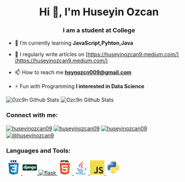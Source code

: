 <h1 align="center">Hi 👋, I'm Huseyin Ozcan</h1>
<h3 align="center">I am a student at College</h3>


- 🌱 I’m currently learning **JavaScript,Pyhton,Java**

- 📝 I regularly write articles on [https://huseyinozcan9.medium.com/](https://huseyinozcan9.medium.com/)

- 📫 How to reach me **hsynozcn009@gmail.com**

- ⚡ Fun with Programming **I interested in Data Science**


<div>
<img =align="left" alt ="Ozc9n Github Stats" src="https://github-readme-stats.vercel.app/api?username=Ozc9n&show_icons=true&theme=dark">
<img =align="left" alt ="Ozc9n Github Stats" src="https://github-readme-stats.vercel.app/api/top-langs/?username=Ozc9n&layout=compact&theme=dark">
</div>

<h3 align="left">Connect with me:</h3>
<p align="left">
<a href="https://twitter.com/huseyinozcan09" target="blank"><img align="center" src="https://cdn.jsdelivr.net/npm/simple-icons@3.0.1/icons/twitter.svg" alt="huseyinozcan09" height="30" width="40" /></a>
<a href="https://linkedin.com/in/huseyinozcan09" target="blank"><img align="center" src="https://cdn.jsdelivr.net/npm/simple-icons@3.0.1/icons/linkedin.svg" alt="huseyinozcan09" height="30" width="40" /></a>
<a href="https://instagram.com/huseyinozcan09" target="blank"><img align="center" src="https://cdn.jsdelivr.net/npm/simple-icons@3.0.1/icons/instagram.svg" alt="huseyinozcan09" height="30" width="40" /></a>
<a href="https://medium.com/@huseyinozcan9" target="blank"><img align="center" src="https://cdn.jsdelivr.net/npm/simple-icons@3.0.1/icons/medium.svg" alt="@huseyinozcan9" height="30" width="40" /></a>
</p>

<h3 align="left">Languages and Tools:</h3>
<p align="left"> <a href="https://www.w3schools.com/css/" target="_blank"> <img src="https://raw.githubusercontent.com/devicons/devicon/master/icons/css3/css3-original-wordmark.svg" alt="css3" width="40" height="40"/> </a> <a href="https://www.djangoproject.com/" target="_blank"> <img src="https://raw.githubusercontent.com/devicons/devicon/master/icons/django/django-original.svg" alt="django" width="40" height="40"/> </a> <a href="https://flask.palletsprojects.com/" target="_blank"> <img src="https://www.vectorlogo.zone/logos/pocoo_flask/pocoo_flask-icon.svg" alt="flask" width="40" height="40"/> </a> <a href="https://www.w3.org/html/" target="_blank"> <img src="https://raw.githubusercontent.com/devicons/devicon/master/icons/html5/html5-original-wordmark.svg" alt="html5" width="40" height="40"/> </a> <a href="https://www.java.com" target="_blank"> <img src="https://raw.githubusercontent.com/devicons/devicon/master/icons/java/java-original.svg" alt="java" width="40" height="40"/> </a> <a href="https://developer.mozilla.org/en-US/docs/Web/JavaScript" target="_blank"> <img src="https://raw.githubusercontent.com/devicons/devicon/master/icons/javascript/javascript-original.svg" alt="javascript" width="40" height="40"/> </a> <a href="https://www.python.org" target="_blank"> <img src="https://raw.githubusercontent.com/devicons/devicon/master/icons/python/python-original.svg" alt="python" width="40" height="40"/> </a> </p>
